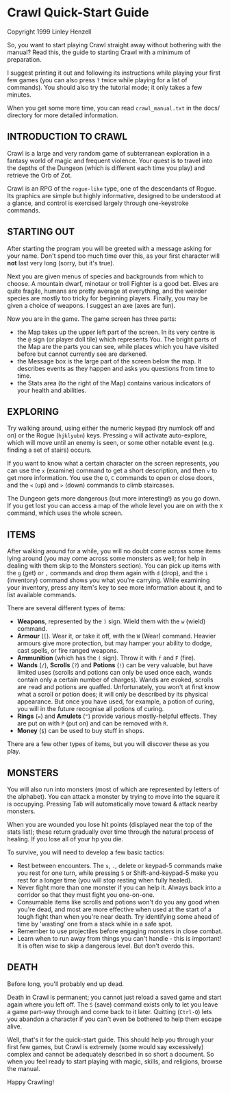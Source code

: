 Crawl Quick-Start Guide
=======================

Copyright 1999 Linley Henzell


So, you want to start playing Crawl straight away without bothering with the
manual? Read this, the guide to starting Crawl with a minimum of preparation.

I suggest printing it out and following its instructions while playing your
first few games (you can also press `?` twice while playing for a list of
commands). You should also try the tutorial mode; it only takes a few
minutes.

When you get some more time, you can read `crawl_manual.txt` in the docs/
directory for more detailed information.

INTRODUCTION TO CRAWL
---------------------

Crawl is a large and very random game of subterranean exploration in a fantasy
world of magic and frequent violence. Your quest is to travel into the depths
of the Dungeon (which is different each time you play) and retrieve the Orb of
Zot.

Crawl is an RPG of the `rogue-like` type, one of the descendants of Rogue. Its
graphics are simple but highly informative, designed to be understood at a
glance, and control is exercised largely through one-keystroke commands.

STARTING OUT
------------

After starting the program you will be greeted with a message asking for your
name. Don't spend too much time over this, as your first character will **not**
last very long (sorry, but it's true).

Next you are given menus of species and backgrounds from which to choose.
A mountain dwarf, minotaur or troll Fighter is a good bet. Elves are quite
fragile, humans are pretty average at everything, and the weirder species are
mostly too tricky for beginning players. Finally, you may be given a choice of
weapons. I suggest an axe (axes are fun).

Now you are in the game. The game screen has three parts:

 - the Map takes up the upper left part of the screen. In its very centre is
   the `@` sign (or player doll tile) which represents You. The bright parts of
   the Map are the parts you can see, while places which you have visited 
   before but cannot currently see are darkened.
 - the Message box is the large part of the screen below the map. It describes
   events as they happen and asks you questions from time to time.
 - the Stats area (to the right of the Map) contains various indicators of
   your health and abilities.

EXPLORING
---------

Try walking around, using either the numeric keypad (try numlock off and on) or
the Rogue (`hjklyubn`) keys. Pressing `o` will activate auto-explore, which will
move until an enemy is seen, or some other notable event (e.g. finding a set of
stairs) occurs.

If you want to know what a certain character on the screen represents, you can
use the `x` (examine) command to get a short description, and then `v` to get
more information. You use the `O`, `C` commands to open or close doors, and the
`<` (up) and `>` (down) commands to climb staircases.

The Dungeon gets more dangerous (but more interesting!) as you go down. If you
get lost you can access a map of the whole level you are on with the `X`
command, which uses the whole screen.

ITEMS
-----

After walking around for a while, you will no doubt come across some items
lying around (you may come across some monsters as well; for help in dealing
with them skip to the Monsters section). You can pick up items with the `g`
(get) or `,` commands and drop them again with `d` (drop), and the `i`
(inventory) command shows you what you're carrying. While examining your
inventory, press any item's key to see more information about it, and to list
available commands.

There are several different types of items:

 - **Weapons**, represented by the `)` sign. Wield them with the `w` (wield)
   command.
 - **Armour** (`[`). Wear it, or take it off, with the `W` (Wear) command.
   Heavier armours give more protection, but may hamper your ability to dodge,
   cast spells, or fire ranged weapons.
 - **Ammunition** (which has the `(` sign). Throw it with `f` and `F` (fire).
 - **Wands** (`/`), **Scrolls** (`?`) and **Potions** (`!`) can be very
   valuable, but have limited uses (scrolls and potions can only be used once
   each, wands contain only a certain number of charges). Wands are e`V`oked,
   scrolls are `r`ead and potions are `q`uaffed. Unfortunately, you won't at
   first know what a scroll or potion does; it will only be described by its
   physical appearance. But once you have used, for example, a potion of curing,
   you will in the future recognise all potions of curing.
 - **Rings** (`=`) and **Amulets** (`"`) provide various mostly-helpful effects.
   They are put on with `P` (put on) and can be removed with `R`.
 - **Money** (`$`) can be used to buy stuff in shops.

There are a few other types of items, but you will discover these as you play.

MONSTERS
--------

You will also run into monsters (most of which are represented by letters of
the alphabet). You can attack a monster by trying to move into the square it
is occupying. Pressing Tab will automatically move toward & attack nearby
monsters.

When you are wounded you lose hit points (displayed near the top of the stats
list); these return gradually over time through the natural process of
healing. If you lose all of your hp you die.

To survive, you will need to develop a few basic tactics:

 - Rest between encounters. The `s`, `.`, delete or keypad-5 commands make you
   rest for one turn, while pressing `5` or Shift-and-keypad-5 make you rest
   for a longer time (you will stop resting when fully healed).
 - Never fight more than one monster if you can help it. Always back into a
   corridor so that they must fight you one-on-one.
 - Consumable items like scrolls and potions won't do you any good when you're
   dead, and most are more effective when used at the start of a tough fight
   than when you're near death. Try identifying some ahead of time by 'wasting'
   one from a stack while in a safe spot.
 - Remember to use projectiles before engaging monsters in close combat.
 - Learn when to run away from things you can't handle - this is important!
   It is often wise to skip a dangerous level. But don't overdo this.

DEATH
-----

Before long, you'll probably end up dead.

Death in Crawl is permanent; you cannot just reload a saved game and start
again where you left off. The `S` (save) command exists only to let you leave
a game part-way through and come back to it later. Quitting (`Ctrl-Q`) lets
you abandon a character if you can't even be bothered to help them escape alive.

Well, that's it for the quick-start guide. This should help you through your
first few games, but Crawl is extremely (some would say excessively) complex
and cannot be adequately described in so short a document. So when you feel
ready to start playing with magic, skills, and religions, browse the manual.

Happy Crawling!
